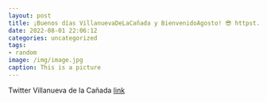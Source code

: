 ```yaml
---
layout: post
title: ¡Buenos días VillanuevaDeLaCañada y BienvenidoAgosto! 😎 httpst.coEsxcE7aOUI
date: 2022-08-01 22:06:12
categories: uncategorized
tags:
- random
image: /img/image.jpg
caption: This is a picture
---
```

Twitter Villanueva de la Cañada [link](https://twitter.com/AytoVDLCanada/status/1554005371659984897)
